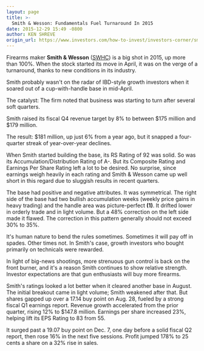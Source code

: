 ```yaml
---
layout: page
title: >-
  Smith & Wesson: Fundamentals Fuel Turnaround In 2015
date: 2015-12-29 15:49 -0800
author: KEN SHREVE
origin_url: https://www.investors.com/how-to-invest/investors-corner/smith-wesson-gun-control-turnaround-story
---
```





Firearms maker **Smith & Wesson** ([SWHC](https://research.investors.com/quote.aspx?symbol=SWHC)) is a big shot in 2015, up more than 100%. When the stock started its move in April, it was on the verge of a turnaround, thanks to new conditions in its industry.


Smith probably wasn't on the radar of IBD-style growth investors when it soared out of a cup-with-handle base in mid-April.


The catalyst: The firm noted that business was starting to turn after several soft quarters.


Smith raised its fiscal Q4 revenue target by 8% to between \$175 million and \$179 million.


The result: \$181 million, up just 6% from a year ago, but it snapped a four-quarter streak of year-over-year declines.


When Smith started building the base, its RS Rating of 92 was solid. So was its Accumulation/Distribution Rating of A-. But its Composite Rating and Earnings Per Share Rating left a lot to be desired. No surprise, since earnings weigh heavily in each rating and Smith & Wesson came up well short in this regard due to sluggish results in recent quarters.


The base had positive and negative attributes. It was symmetrical. The right side of the base had two bullish accumulation weeks (weekly price gains in heavy trading) and the handle area was picture-perfect **(1)**. It drifted lower in orderly trade and in light volume. But a 48% correction on the left side made it flawed. The correction in this pattern generally should not exceed 30% to 35%.


It's human nature to bend the rules sometimes. Sometimes it will pay off in spades. Other times not. In Smith's case, growth investors who bought primarily on technicals were rewarded.


In light of big-news shootings, more strenuous gun control is back on the front burner, and it's a reason Smith continues to show relative strength. Investor expectations are that gun enthusiasts will buy more firearms.


Smith's ratings looked a lot better when it cleared another base in August. The initial breakout came in light volume; Smith weakened after that. But shares gapped up over a 17.14 buy point on Aug. 28, fueled by a strong fiscal Q1 earnings report. Revenue growth accelerated from the prior quarter, rising 12% to \$147.8 million. Earnings per share increased 23%, helping lift its EPS Rating to 83 from 55.


It surged past a 19.07 buy point on Dec. 7, one day before a solid fiscal Q2 report, then rose 16% in the next five sessions. Profit jumped 178% to 25 cents a share on a 32% rise in sales.




